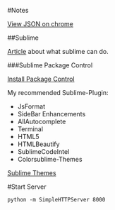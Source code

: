 #Notes

[View JSON on chrome](https://chrome.google.com/webstore/detail/jsonview/chklaanhfefbnpoihckbnefhakgolnmc?hl=en)


##Sublime

[Article](https://scotch.io/bar-talk/best-of-sublime-text-3-features-plugins-and-settings) about what sublime can do.


###Sublime Package Control

[Install Package Control](https://packagecontrol.io/installation)


My recommended Sublime-Plugin:

- JsFormat
- Side​Bar​ Enhancements
- AllAutocomplete
- Terminal
- HTML5
- HTMLBeautify
- SublimeCodeIntel
- Colorsublime-Themes

[Sublime Themes](http://colorsublime.com/)


#Start Server

	python -m SimpleHTTPServer 8000